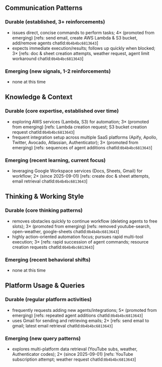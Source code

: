 ## Communication Patterns
### Durable (established, 3+ reinforcements)
- issues direct, concise commands to perform tasks; 4× (promoted from emerging) [refs: send email, create AWS Lambda & S3 bucket, add/remove agents chatId:`0b4b4bc6813643`]
- expects immediate execution/results; follows up quickly when blocked; 3× [refs: doc & sheet creation attempts, weather request, agent limit workaround chatId:`0b4b4bc6813643`]

### Emerging (new signals, 1-2 reinforcements)
- none at this time

## Knowledge & Context
### Durable (core expertise, established over time)
- exploring AWS services (Lambda, S3) for automation; 3× (promoted from emerging) [refs: Lambda creation request; S3 bucket creation request chatId:`0b4b4bc6813643`]
- frequent integration setup across multiple SaaS platforms (Apify, Apollo, Twitter, Avocado, Atlassian, Authenticator); 3× (promoted from emerging) [refs: sequences of agent additions chatId:`0b4b4bc6813643`]

### Emerging (recent learning, current focus)
- leveraging Google Workspace services (Docs, Sheets, Gmail) for workflow; 2× (since 2025-09-01) [refs: create doc & sheet attempts, email retrieval chatId:`0b4b4bc6813643`]

## Thinking & Working Style
### Durable (core thinking patterns)
- removes obstacles quickly to continue workflow (deleting agents to free slots); 3× (promoted from emerging) [refs: removed youtube-search, open-weather, google-sheets chatId:`0b4b4bc6813643`]
- highly action-oriented automation focus; pursues rapid multi-tool execution; 3× [refs: rapid succession of agent commands; resource creation requests chatId:`0b4b4bc6813643`]

### Emerging (recent behavioral shifts)
- none at this time

## Platform Usage & Queries
### Durable (regular platform activities)
- frequently requests adding new agents/integrations; 5× (promoted from emerging) [refs: repeated agent additions chatId:`0b4b4bc6813643`]
- uses Gmail for sending and retrieving emails; 2× [refs: send email to gmail; latest email retrieval chatId:`0b4b4bc6813643`]

### Emerging (new query patterns)
- explores multi-platform data retrieval (YouTube subs, weather, Authenticator codes); 2× (since 2025-09-01) [refs: YouTube subscription attempt; weather request chatId:`0b4b4bc6813643`]